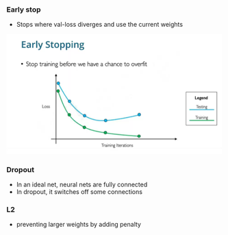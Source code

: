### Early stop

- Stops where val-loss diverges and use the current weights


![alt text](image.png)

### Dropout 

- In an ideal net, neural nets are fully connected
- In dropout, it switches off some connections





### L2

- preventing larger weights by adding penalty